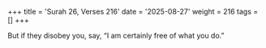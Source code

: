 +++
title = 'Surah 26, Verses 216'
date = '2025-08-27'
weight = 216
tags = []
+++

But if they disobey you, say, “I am certainly free of what you do.”